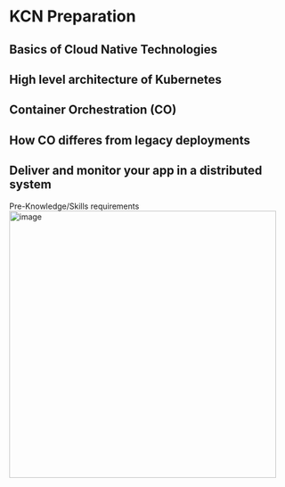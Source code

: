 # KCN Preparation 

## Basics of Cloud Native Technologies
## High level architecture of Kubernetes
## Container Orchestration (CO)
## How CO differes from legacy deployments 
## Deliver and monitor your app in a distributed system

Pre-Knowledge/Skills requirements
<img width="479" alt="image" src="https://user-images.githubusercontent.com/24993672/210115793-3dfc5f75-37d3-458a-85c9-c4f64dd89e9f.png">
